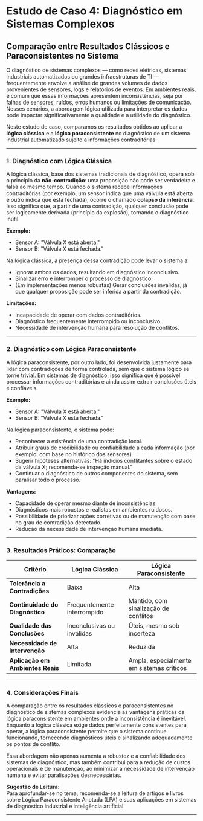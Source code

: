 
# Estudo de Caso 4: Diagnóstico em Sistemas Complexos

## Comparação entre Resultados Clássicos e Paraconsistentes no Sistema

O diagnóstico de sistemas complexos — como redes elétricas, sistemas industriais automatizados ou grandes infraestruturas de TI — frequentemente envolve a análise de grandes volumes de dados provenientes de sensores, logs e relatórios de eventos. Em ambientes reais, é comum que essas informações apresentem inconsistências, seja por falhas de sensores, ruídos, erros humanos ou limitações de comunicação. Nesses cenários, a abordagem lógica utilizada para interpretar os dados pode impactar significativamente a qualidade e a utilidade do diagnóstico.

Neste estudo de caso, comparamos os resultados obtidos ao aplicar a **lógica clássica** e a **lógica paraconsistente** no diagnóstico de um sistema industrial automatizado sujeito a informações contraditórias.

---

### 1. Diagnóstico com Lógica Clássica

A lógica clássica, base dos sistemas tradicionais de diagnóstico, opera sob o princípio da **não-contradição**: uma proposição não pode ser verdadeira e falsa ao mesmo tempo. Quando o sistema recebe informações contraditórias (por exemplo, um sensor indica que uma válvula está aberta e outro indica que está fechada), ocorre o chamado **colapso da inferência**. Isso significa que, a partir de uma contradição, qualquer conclusão pode ser logicamente derivada (princípio da explosão), tornando o diagnóstico inútil.

**Exemplo:**
- Sensor A: "Válvula X está aberta."
- Sensor B: "Válvula X está fechada."

Na lógica clássica, a presença dessa contradição pode levar o sistema a:
- Ignorar ambos os dados, resultando em diagnóstico inconclusivo.
- Sinalizar erro e interromper o processo de diagnóstico.
- (Em implementações menos robustas) Gerar conclusões inválidas, já que qualquer proposição pode ser inferida a partir da contradição.

**Limitações:**
- Incapacidade de operar com dados contraditórios.
- Diagnóstico frequentemente interrompido ou inconclusivo.
- Necessidade de intervenção humana para resolução de conflitos.

---

### 2. Diagnóstico com Lógica Paraconsistente

A lógica paraconsistente, por outro lado, foi desenvolvida justamente para lidar com contradições de forma controlada, sem que o sistema lógico se torne trivial. Em sistemas de diagnóstico, isso significa que é possível processar informações contraditórias e ainda assim extrair conclusões úteis e confiáveis.

**Exemplo:**
- Sensor A: "Válvula X está aberta."
- Sensor B: "Válvula X está fechada."

Na lógica paraconsistente, o sistema pode:
- Reconhecer a existência de uma contradição local.
- Atribuir graus de credibilidade ou confiabilidade a cada informação (por exemplo, com base no histórico dos sensores).
- Sugerir hipóteses alternativas: "Há indícios conflitantes sobre o estado da válvula X; recomenda-se inspeção manual."
- Continuar o diagnóstico de outros componentes do sistema, sem paralisar todo o processo.

**Vantagens:**
- Capacidade de operar mesmo diante de inconsistências.
- Diagnósticos mais robustos e realistas em ambientes ruidosos.
- Possibilidade de priorizar ações corretivas ou de manutenção com base no grau de contradição detectado.
- Redução da necessidade de intervenção humana imediata.

---

### 3. Resultados Práticos: Comparação

| Critério                        | Lógica Clássica                  | Lógica Paraconsistente           |
|----------------------------------|----------------------------------|----------------------------------|
| **Tolerância a Contradições**    | Baixa                            | Alta                             |
| **Continuidade do Diagnóstico**  | Frequentemente interrompido      | Mantido, com sinalização de conflitos |
| **Qualidade das Conclusões**     | Inconclusivas ou inválidas       | Úteis, mesmo sob incerteza       |
| **Necessidade de Intervenção**   | Alta                             | Reduzida                         |
| **Aplicação em Ambientes Reais** | Limitada                         | Ampla, especialmente em sistemas críticos |

---

### 4. Considerações Finais

A comparação entre os resultados clássicos e paraconsistentes no diagnóstico de sistemas complexos evidencia as vantagens práticas da lógica paraconsistente em ambientes onde a inconsistência é inevitável. Enquanto a lógica clássica exige dados perfeitamente consistentes para operar, a lógica paraconsistente permite que o sistema continue funcionando, fornecendo diagnósticos úteis e sinalizando adequadamente os pontos de conflito.

Essa abordagem não apenas aumenta a robustez e a confiabilidade dos sistemas de diagnóstico, mas também contribui para a redução de custos operacionais e de manutenção, ao minimizar a necessidade de intervenção humana e evitar paralisações desnecessárias.

**Sugestão de Leitura:**  
Para aprofundar-se no tema, recomenda-se a leitura de artigos e livros sobre Lógica Paraconsistente Anotada (LPA) e suas aplicações em sistemas de diagnóstico industrial e inteligência artificial.

---
```